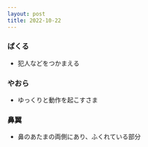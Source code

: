 ```yaml
---
layout: post
title: 2022-10-22
---
```


### ぱくる
- 犯人などをつかまえる

### やおら
- ゆっくりと動作を起こすさま

### 鼻翼
- 鼻のあたまの両側にあり、ふくれている部分

